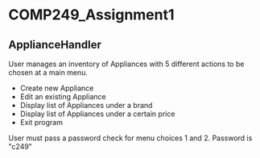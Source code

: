 # COMP249_Assignment1
## ApplianceHandler 
User manages an inventory of Appliances with 5 different actions to be chosen at a main menu.
 - Create new Appliance
 - Edit an existing Appliance
 - Display list of Appliances under a brand
 - Display list of Appliances under a certain price
 - Exit program
 
 User must pass a password check for menu choices 1 and 2.
 Password is "c249"
